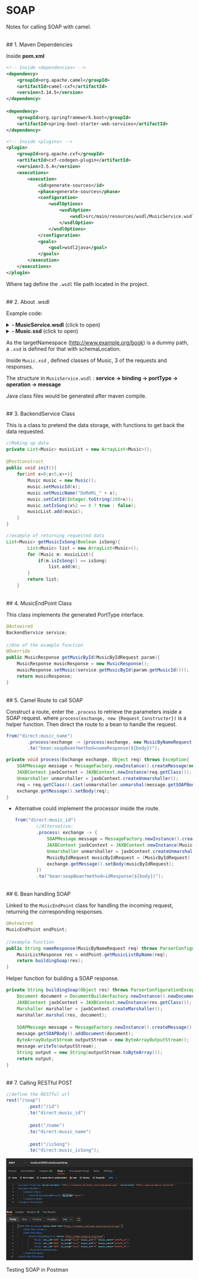 # SOAP

Notes for calling SOAP with camel.

<br>
## 1. Maven Dependencies

 Inside **pom.xml**

```xml
<!-- Inside <dependencies> -->
<dependency>
	<groupId>org.apache.camel</groupId>
	<artifactId>camel-cxf</artifactId>
	<version>3.14.5</version>
</dependency>

<dependency>
	<groupId>org.springframework.boot</groupId>
	<artifactId>spring-boot-starter-web-services</artifactId>
</dependency>

```

```xml
<!-- Inside <plugins> -->
<plugin>
	<groupId>org.apache.cxf</groupId>
	<artifactId>cxf-codegen-plugin</artifactId>
	<version>3.5.4</version>
	<executions>
		<execution>
			<id>generate-sources</id>
			<phase>generate-sources</phase>
			<configuration>
				<wsdlOptions>
					<wsdlOption>
						<wsdl>src/main/resources/wsdl/MusicService.wsdl</wsdl>
					</wsdlOption>
				</wsdlOptions>
			</configuration>
			<goals>
				<goal>wsdl2java</goal>
			</goals>
		</execution>
	</executions>
</plugin>
```

Where <wsdl> tag define the `.wsdl` file path located in the project.

<br>
## 2. About .wsdl

Example code:

<details>
    <summary><b>- MusicService.wsdl</b> (click to open)</summary>


    {% highlight xml %}
    <?xml version="1.0" encoding="UTF-8" standalone="no"?>
    <wsdl:definitions xmlns:soap="http://schemas.xmlsoap.org/wsdl/soap/"
                      xmlns:tns="http://www.example.org/book"
                      xmlns:wsdl="http://schemas.xmlsoap.org/wsdl/"
                      xmlns:xsd="http://www.w3.org/2001/XMLSchema"
                      name="MusicService" targetNamespace="http://www.example.org/book">
        <wsdl:documentation>SOAP Definition for Book</wsdl:documentation>
        <wsdl:types>
            <xsd:schema>
                <xsd:import namespace="http://www.example.org/book" schemaLocation="Music.xsd"/>
            </xsd:schema>
        </wsdl:types>
        <wsdl:message name="MusicByIdRequest">
            <wsdl:part name="parameters" element="tns:MusicByIdRequest"/>
        </wsdl:message>
        <wsdl:message name="MusicByNameRequest">
            <wsdl:part name="parameters" element="tns:MusicByNameRequest"/>
        </wsdl:message>
        <wsdl:message name="MusicIsSongRequest">
            <wsdl:part name="parameters" element="tns:MusicIsSongRequest"/>
        </wsdl:message>
        <wsdl:message name="MusicResponse">
            <wsdl:part name="parameters" element="tns:MusicResponse"/>
        </wsdl:message>
        <wsdl:message name="MusicListResponse">
            <wsdl:part name="parameters" element="tns:MusicListResponse"/>
        </wsdl:message>
        <wsdl:message name="MusicIsSongResponse">
            <wsdl:part name="parameters" element="tns:MusicIsSongResponse"/>
        </wsdl:message>
    
        <!--This element defines the service operations and the combination of input and output elements to clients-->
        <wsdl:portType name="MusicServicePortType">
            <wsdl:operation name="GetMusicById">
                <wsdl:input message="tns:MusicByIdRequest"/>
                <wsdl:output message="tns:MusicResponse"/>
            </wsdl:operation>
            <wsdl:operation name="GetMusicListByName">
                <wsdl:input message="tns:MusicByNameRequest"/>
                <wsdl:output message="tns:MusicListResponse"/>
            </wsdl:operation>
            <wsdl:operation name="GetMusicIsSong">
                <wsdl:input message="tns:MusicIsSongRequest"/>
                <wsdl:output message="tns:MusicIsSongResponse"/>
            </wsdl:operation>
        </wsdl:portType>
    
        <!-- This element provides specific details on how an operation will actually be transmitted over the network-->
        <wsdl:binding name="MusicServiceSOAP" type="tns:MusicServicePortType">
            <soap:binding style="document" transport="http://schemas.xmlsoap.org/soap/http"/>
            <wsdl:operation name="GetMusicById">
                <soap:operation soapAction="http://www.example.org/book/GetMusicById"/>
                <wsdl:input>
                    <soap:body use="literal"/>
                </wsdl:input>
                <wsdl:output>
                    <soap:body use="literal"/>
                </wsdl:output>
            </wsdl:operation>
            <wsdl:operation name="GetMusicListByName">
                <soap:operation soapAction="http://www.example.org/book/GetMusicListByName"/>
                <wsdl:input>
                    <soap:body use="literal"/>
                </wsdl:input>
                <wsdl:output>
                    <soap:body use="literal"/>
                </wsdl:output>
            </wsdl:operation>
            <wsdl:operation name="GetMusicIsSong">
            <soap:operation soapAction="http://www.example.org/book/GetMusicIsSong"/>
            <wsdl:input>
                <soap:body use="literal"/>
            </wsdl:input>
            <wsdl:output>
                <soap:body use="literal"/>
            </wsdl:output>
            </wsdl:operation>
        </wsdl:binding>
    
        <!-- Definition of the service and the endpoint. -->
        <wsdl:service name="MusicService">
            <wsdl:port name="MusicServiceSOAP" binding="tns:MusicServiceSOAP">
                <soap:address location="http://localhost:5000/soap/service/book"/>
            </wsdl:port>
        </wsdl:service>
    </wsdl:definitions>

    {% endhighlight %}

</details>

<details>
    <summary><b>- Music.xsd</b> (click to open)</summary>

    {% highlight xml %}
    <?xml version="1.0" encoding="UTF-8"?>
    <xs:schema xmlns:xs="http://www.w3.org/2001/XMLSchema"
               xmlns:vc="http://www.w3.org/2007/XMLSchema-versioning"
               xmlns:n1="http://www.example.org/book" targetNamespace="http://www.example.org/book" elementFormDefault="qualified" attributeFormDefault="unqualified" vc:minVersion="1.1">
        <!--    <xs:element name="Bookshelves">-->
        <!--        <xs:annotation>-->
        <!--            <xs:documentation>Bookshelves information</xs:documentation>-->
        <!--        </xs:annotation>-->
        <!--        <xs:complexType>-->
        <!--            <xs:sequence maxOccurs="unbounded">-->
        <!--                <xs:element ref="n1:Book"/>-->
        <!--            </xs:sequence>-->
        <!--            <xs:attribute name="cat_id" type="xs:long" use="required"/>-->
        <!--            <xs:attribute name="cate" type="xs:string" use="required"/>-->
        <!--            <xs:attribute name="location" type="xs:string" use="required"/>-->
        <!--        </xs:complexType>-->
        <!--    </xs:element>-->
        <xs:element name="Music">
            <xs:annotation>
                <xs:documentation>Book information</xs:documentation>
            </xs:annotation>
            <xs:complexType>
                <xs:attribute name="music_id" type="xs:long" use="required"/>
                <xs:attribute name="music_name" type="xs:string" use="required"/>
                <xs:attribute name="is_song" type="xs:boolean" use="required"/>
                <xs:attribute name="cat_id" type="xs:string" use="optional"/>
            </xs:complexType>
        </xs:element>
        <xs:element name="MusicResponse">
            <xs:complexType>
                <xs:sequence minOccurs="0">
                    <xs:element ref="n1:Music"/>
                </xs:sequence>
            </xs:complexType>
        </xs:element>
        <xs:element name="MusicListResponse">
            <xs:complexType>
                <xs:sequence minOccurs="0" maxOccurs="unbounded">
                    <xs:element ref="n1:Music"/>
                </xs:sequence>
            </xs:complexType>
        </xs:element>
        <xs:element name="MusicByIdRequest">
            <xs:annotation>
                <xs:documentation>Query book by Id</xs:documentation>
            </xs:annotation>
            <xs:complexType>
                <xs:attribute name="music_id" type="xs:long" use="required"/>
            </xs:complexType>
        </xs:element>
        <xs:element name="MusicByNameRequest">
            <xs:annotation>
                <xs:documentation>Query an book</xs:documentation>
            </xs:annotation>
            <xs:complexType>
                <xs:attribute name="music_name" type="xs:string" use="required"/>
            </xs:complexType>
        </xs:element>
        <xs:element name="MusicIsSongRequest">
            <xs:annotation>
                <xs:documentation>Query an book</xs:documentation>
            </xs:annotation>
            <xs:complexType>
                <xs:attribute name="is_song" type="xs:boolean" use="required"/>
            </xs:complexType>
        </xs:element>
        <xs:element name="MusicIsSongResponse">
            <xs:complexType>
                <xs:sequence minOccurs="0" maxOccurs="unbounded">
                    <xs:element ref="n1:Music"/>
                </xs:sequence>
            </xs:complexType>
        </xs:element>
    </xs:schema>
    {% endhighlight %}
    
</details>
    

As the targetNamespace (http://www.example.org/book) is a dummy path, a `.xsd` is defined for that with schemaLocation.

Inside `Music.xsd` , defined classes of Music, 3 of the requests and responses.

The structure in `MusisService.wsdl` : **service → binding → portType → operation → message**

Java class files would be generated after maven compile.

<br>
## 3. BackendService Class

This is a class to pretend the data storage, with functions to get back the data requested.

```java
//Making up data
private List<Music> musicList = new ArrayList<Music>();

@PostConstruct
public void init(){
    for(int x=0;x<5;x++){
        Music music = new Music();
        music.setMusicId(x);
        music.setMusicName("DoReMi_" + x);
        music.setCatId(Integer.toString(100+x));
        music.setIsSong(x%2 == 0 ? true : false);
        musicList.add(music);
    }
}
```

```java
//example of returning requested data
List<Music> getMusicIsSong(Boolean isSong){
        List<Music> list = new ArrayList<Music>();
        for (Music m: musicList){
            if(m.isIsSong() == isSong)
                list.add(m);
        }
        return list;
    }
```

<br>
## 4. MusicEndPoint Class

This class implements the generated PortType interface.

```java
@Autowired
BackendService service;

//One of the example function
@Override
public MusicResponse getMusicById(MusicByIdRequest param){
    MusicResponse musicResponse = new MusicResponse();
    musicResponse.setMusic(service.getMusicById(param.getMusicId()));
    return musicResponse;
}
```

<br>
## 5. Camel Route to call SOAP

Construct a route, enter the `.process` to retrieve the parameters inside a SOAP request. where `process(exchange, new {Request_Constructer})` is a helper function. Then direct the route to a bean to handle the request.

```java
from("direct:music_name")
        .process(exchange -> {process(exchange, new MusicByNameRequest());})
        .to("bean:soapBean?method=nameResponse(${body})");
```

```java
private void process(Exchange exchange, Object req) throws Exception{
    SOAPMessage message = MessageFactory.newInstance().createMessage(null, new ByteArrayInputStream(exchange.getIn().getBody(String.class).getBytes()));
    JAXBContext jaxbContext = JAXBContext.newInstance(req.getClass());
    Unmarshaller unmarshaller = jaxbContext.createUnmarshaller();
    req = req.getClass().cast(unmarshaller.unmarshal(message.getSOAPBody().extractContentAsDocument()));
    exchange.getMessage().setBody(req);
}
```

- Alternative could implement the processor inside the route.
    
    ```java
    from("direct:music_id")
            //Alternative:
            .process( exchange -> {
                SOAPMessage message = MessageFactory.newInstance().createMessage(null, new ByteArrayInputStream(exchange.getIn().getBody(String.class).getBytes()));
                JAXBContext jaxbContext = JAXBContext.newInstance(MusicByIdRequest.class);
                Unmarshaller unmarshaller = jaxbContext.createUnmarshaller();
                MusicByIdRequest musicByIdRequest = (MusicByIdRequest) unmarshaller.unmarshal(message.getSOAPBody().extractContentAsDocument());
                exchange.getMessage().setBody(musicByIdRequest);
            })
            .to("bean:soapBean?method=idResponse(${body})");
    ```
    
<br>
## 6. Bean handling SOAP

Linked to the `MusicEndPoint` class for handling the incoming request, returning the corresponding responses.

```java
@Autowired
MusicEndPoint endPoint;

//example function
public String nameResponse(MusicByNameRequest req) throws ParserConfigurationException, SOAPException, JAXBException, IOException {
    MusicListResponse res = endPoint.getMusicListByName(req);
    return buildingSoap(res);
}
```

Helper function for building a SOAP response.

```java
private String buildingSoap(Object res) throws ParserConfigurationException, JAXBException, SOAPException, IOException {
    Document document = DocumentBuilderFactory.newInstance().newDocumentBuilder().newDocument();
    JAXBContext jaxbContext = JAXBContext.newInstance(res.getClass());
    Marshaller marshaller = jaxbContext.createMarshaller();
    marshaller.marshal(res, document);

    SOAPMessage message = MessageFactory.newInstance().createMessage();
    message.getSOAPBody().addDocument(document);
    ByteArrayOutputStream outputStream = new ByteArrayOutputStream();
    message.writeTo(outputStream);
    String output = new String(outputStream.toByteArray());
    return output;
}
```

<br>
## 7. Calling RESTful POST

```java
//define the RESTful url
rest("/soap")
        .post("/id")
        .to("direct:music_id")

        .post("/name")
        .to("direct:music_name")

        .post("/isSong")
        .to("direct:music_isSong");
```

![Testing SOAP in Postman](img/Untitled.png)

Testing SOAP in Postman